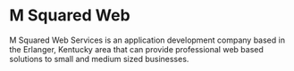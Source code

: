 # M Squared Web

M Squared Web Services is an application development company based in the Erlanger, Kentucky area that can provide professional web based solutions to small and medium sized businesses.